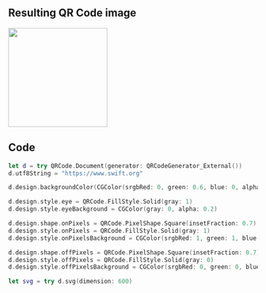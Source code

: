 ## Resulting QR Code image

<a href="svgExportPixelBackgroundColors.svg">
   <img src="svgExportPixelBackgroundColors.svg" width="200" />
</a>

## Code

```swift
let d = try QRCode.Document(generator: QRCodeGenerator_External())
d.utf8String = "https://www.swift.org"

d.design.backgroundColor(CGColor(srgbRed: 0, green: 0.6, blue: 0, alpha: 1))

d.design.style.eye = QRCode.FillStyle.Solid(gray: 1)
d.design.style.eyeBackground = CGColor(gray: 0, alpha: 0.2)

d.design.shape.onPixels = QRCode.PixelShape.Square(insetFraction: 0.7)
d.design.style.onPixels = QRCode.FillStyle.Solid(gray: 1)
d.design.style.onPixelsBackground = CGColor(srgbRed: 1, green: 1, blue: 1, alpha: 0.2)

d.design.shape.offPixels = QRCode.PixelShape.Square(insetFraction: 0.7)
d.design.style.offPixels = QRCode.FillStyle.Solid(gray: 0)
d.design.style.offPixelsBackground = CGColor(srgbRed: 0, green: 0, blue: 0, alpha: 0.2)

let svg = try d.svg(dimension: 600)
```
